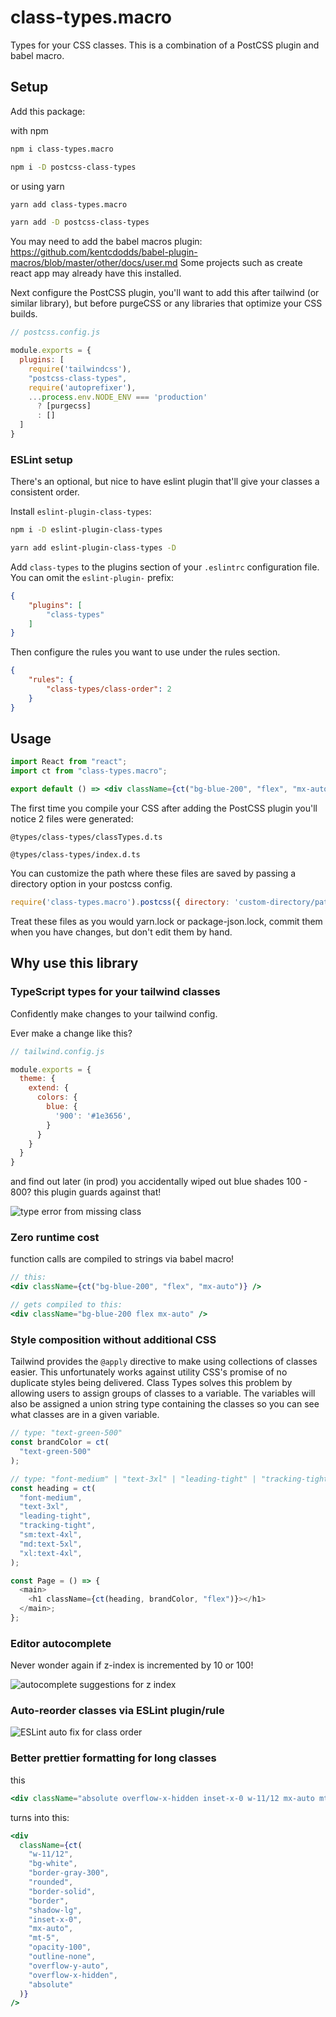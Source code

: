 # class-types.macro

Types for your CSS classes. This is a combination of a PostCSS plugin and babel macro.

## Setup
Add this package:

with npm
```bash
npm i class-types.macro

npm i -D postcss-class-types
```
or using yarn
```bash
yarn add class-types.macro

yarn add -D postcss-class-types
```

You may need to add the babel macros plugin: https://github.com/kentcdodds/babel-plugin-macros/blob/master/other/docs/user.md Some projects such as create react app may already have this installed.

Next configure the PostCSS plugin, you'll want to add this after tailwind (or similar library), but before purgeCSS or any libraries that optimize your CSS builds.

```js
// postcss.config.js

module.exports = {
  plugins: [
    require('tailwindcss'),
    "postcss-class-types",
    require('autoprefixer'),
    ...process.env.NODE_ENV === 'production'
      ? [purgecss]
      : []
  ]
}
```

### ESLint setup
There's an optional, but nice to have eslint plugin that'll give your classes a consistent order.

Install `eslint-plugin-class-types`:
```bash
npm i -D eslint-plugin-class-types
```
```bash
yarn add eslint-plugin-class-types -D
```

Add `class-types` to the plugins section of your `.eslintrc` configuration file. You can omit the `eslint-plugin-` prefix:

```json
{
    "plugins": [
        "class-types"
    ]
}
```


Then configure the rules you want to use under the rules section.

```json
{
    "rules": {
        "class-types/class-order": 2
    }
}
```

## Usage

```jsx
import React from "react";
import ct from "class-types.macro";

export default () => <div className={ct("bg-blue-200", "flex", "mx-auto")} />;
```

The first time you compile your CSS after adding the PostCSS plugin you'll notice 2 files were generated:

`@types/class-types/classTypes.d.ts`

`@types/class-types/index.d.ts`

You can customize the path where these files are saved by passing a directory option in your postcss config.

```js
require('class-types.macro').postcss({ directory: 'custom-directory/path/' }),
```

Treat these files as you would yarn.lock or package-json.lock, commit them when you have changes, but don't edit them by hand.

## Why use this library

### TypeScript types for your tailwind classes

Confidently make changes to your tailwind config.

Ever make a change like this?
```js
// tailwind.config.js

module.exports = {
  theme: {
    extend: {
      colors: {
        blue: {
          '900': '#1e3656',
        }
      }
    }
  }
}
```
and find out later (in prod) you accidentally wiped out blue shades 100 - 800? this plugin guards against that!

![type error from missing class](assets/missing-class.png)

### Zero runtime cost

function calls are compiled to strings via babel macro!

```jsx
// this:
<div className={ct("bg-blue-200", "flex", "mx-auto")} />

// gets compiled to this:
<div className="bg-blue-200 flex mx-auto" />
```

### Style composition without additional CSS
Tailwind provides the `@apply` directive to make using collections of classes easier. This unfortunately works against utility CSS's promise of no duplicate styles being delivered.
Class Types solves this problem by allowing users to assign groups of classes to a variable. The variables will also be assigned a union string type containing the classes so you can see what classes are in a given variable.
```js
// type: "text-green-500"
const brandColor = ct(
  "text-green-500"
);

// type: "font-medium" | "text-3xl" | "leading-tight" | "tracking-tight" | "sm:text-4xl" | "md:text-5xl" | "xl:text-4xl"
const heading = ct(
  "font-medium",
  "text-3xl",
  "leading-tight",
  "tracking-tight",
  "sm:text-4xl",
  "md:text-5xl",
  "xl:text-4xl",
);

const Page = () => {
  <main>
    <h1 className={ct(heading, brandColor, "flex")}></h1>
  </main>;
};
```

### Editor autocomplete
Never wonder again if z-index is incremented by 10 or 100!

![autocomplete suggestions for z index](assets/autocomplete.png)

### Auto-reorder classes via ESLint plugin/rule

![ESLint auto fix for class order](assets/autofix-class-order.gif)

### Better prettier formatting for long classes
this
```jsx
<div className="absolute overflow-x-hidden inset-x-0 w-11/12 mx-auto mt-5 overflow-y-auto bg-white outline-none border border-gray-300 border-solid rounded shadow-lg opacity-100" />
```

turns into this:

```jsx
<div
  className={ct(
    "w-11/12",
    "bg-white",
    "border-gray-300",
    "rounded",
    "border-solid",
    "border",
    "shadow-lg",
    "inset-x-0",
    "mx-auto",
    "mt-5",
    "opacity-100",
    "outline-none",
    "overflow-y-auto",
    "overflow-x-hidden",
    "absolute"
  )}
/>
```
